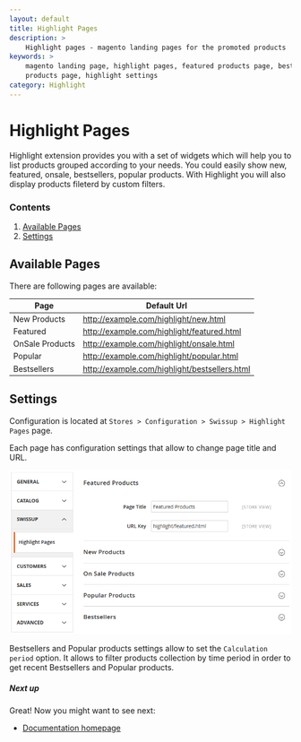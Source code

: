```yaml
---
layout: default
title: Highlight Pages
description: >
    Highlight pages - magento landing pages for the promoted products
keywords: >
    magento landing page, highlight pages, featured products page, bestsellers
    products page, highlight settings
category: Highlight
---
```


# Highlight Pages

Highlight extension provides you with a set of widgets which will help you to list
products grouped according to your needs. You could easily show new,
featured, onsale, bestsellers, popular products. With Highlight you will also
display products fileterd by custom filters.

### Contents

1. [Available Pages](#available-pages)
2. [Settings](#settings)

## Available Pages

There are following pages are available:

Page            | Default Url
----------------|------------
New Products    | http://example.com/highlight/new.html
Featured        | http://example.com/highlight/featured.html
OnSale Products | http://example.com/highlight/onsale.html
Popular         | http://example.com/highlight/popular.html
Bestsellers     | http://example.com/highlight/bestsellers.html

## Settings
Configuration is located at `Stores > Configuration > Swissup > Highlight Pages`
page.

Each page has configuration settings that allow to change page title and URL.

![Highlight Pages Configuration](/images/m2/highlight/pages/configuration.png)

Bestsellers and Popular products settings allow to set the `Calculation period`
option. It allows to filter products collection by time period in order to get
recent Bestsellers and Popular products.

##### Next up

Great! Now you might want to see next:

- [Documentation homepage](/m2/extensions/highlight/)
